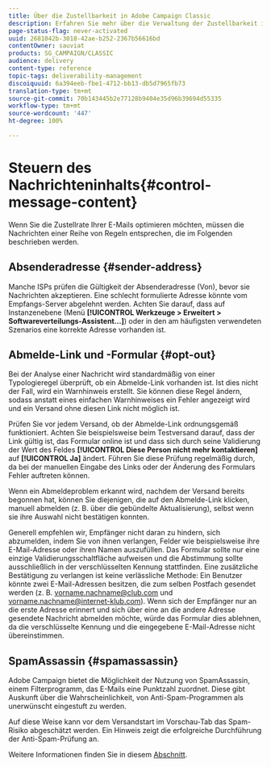 ```yaml
---
title: Über die Zustellbarkeit in Adobe Campaign Classic
description: Erfahren Sie mehr über die Verwaltung der Zustellbarkeit in Adobe Campaign Classic.
page-status-flag: never-activated
uuid: 2681042b-3018-42ae-b252-2367b56616bd
contentOwner: sauviat
products: SG_CAMPAIGN/CLASSIC
audience: delivery
content-type: reference
topic-tags: deliverability-management
discoiquuid: 6a394eeb-fbe1-4712-bb13-db5d7965fb73
translation-type: tm+mt
source-git-commit: 70b143445b2e77128b9404e35d96b39694d55335
workflow-type: tm+mt
source-wordcount: '447'
ht-degree: 100%

---
```



# Steuern des Nachrichteninhalts{#control-message-content}

Wenn Sie die Zustellrate Ihrer E-Mails optimieren möchten, müssen die Nachrichten einer Reihe von Regeln entsprechen, die im Folgenden beschrieben werden.

## Absenderadresse {#sender-address}

Manche ISPs prüfen die Gültigkeit der Absenderadresse (Von), bevor sie Nachrichten akzeptieren. Eine schlecht formulierte Adresse könnte vom Empfangs-Server abgelehnt werden. Achten Sie darauf, dass auf Instanzenebene (Menü **[!UICONTROL Werkzeuge > Erweitert > Softwareverteilungs-Assistent...]**) oder in den am häufigsten verwendeten Szenarios eine korrekte Adresse vorhanden ist.

## Abmelde-Link und -Formular {#opt-out}

Bei der Analyse einer Nachricht wird standardmäßig von einer Typologieregel überprüft, ob ein Abmelde-Link vorhanden ist. Ist dies nicht der Fall, wird ein Warnhinweis erstellt. Sie können diese Regel ändern, sodass anstatt eines einfachen Warnhinweises ein Fehler angezeigt wird und ein Versand ohne diesen Link nicht möglich ist.

Prüfen Sie vor jedem Versand, ob der Abmelde-Link ordnungsgemäß funktioniert. Achten Sie beispielsweise beim Testversand darauf, dass der Link gültig ist, das Formular online ist und dass sich durch seine Validierung der Wert des Feldes **[!UICONTROL Diese Person nicht mehr kontaktieren]** auf **[!UICONTROL Ja]** ändert. Führen Sie diese Prüfung regelmäßig durch, da bei der manuellen Eingabe des Links oder der Änderung des Formulars Fehler auftreten können.

Wenn ein Abmeldeproblem erkannt wird, nachdem der Versand bereits begonnen hat, können Sie diejenigen, die auf den Abmelde-Link klicken, manuell abmelden (z. B. über die gebündelte Aktualisierung), selbst wenn sie ihre Auswahl nicht bestätigen konnten.

Generell empfehlen wir, Empfänger nicht daran zu hindern, sich abzumelden, indem Sie von ihnen verlangen, Felder wie beispielsweise ihre E-Mail-Adresse oder ihren Namen auszufüllen. Das Formular sollte nur eine einzige Validierungsschaltfläche aufweisen und die Abstimmung sollte ausschließlich in der verschlüsselten Kennung stattfinden. Eine zusätzliche Bestätigung zu verlangen ist keine verlässliche Methode: Ein Benutzer könnte zwei E-Mail-Adressen besitzen, die zum selben Postfach gesendet werden (z. B. vorname.nachname@club.com und vorname.nachname@internet-klub.com). Wenn sich der Empfänger nur an die erste Adresse erinnert und sich über eine an die andere Adresse gesendete Nachricht abmelden möchte, würde das Formular dies ablehnen, da die verschlüsselte Kennung und die eingegebene E-Mail-Adresse nicht übereinstimmen.

## SpamAssassin {#spamassassin}

Adobe Campaign bietet die Möglichkeit der Nutzung von SpamAssassin, einem Filterprogramm, das E-Mails eine Punktzahl zuordnet. Diese gibt Auskunft über die Wahrscheinlichkeit, von Anti-Spam-Programmen als unerwünscht eingestuft zu werden.

Auf diese Weise kann vor dem Versandstart im Vorschau-Tab das Spam-Risiko abgeschätzt werden. Ein Hinweis zeigt die erfolgreiche Durchführung der Anti-Spam-Prüfung an.

Weitere Informationen finden Sie in diesem [Abschnitt](../../delivery/using/spamassassin.md).
